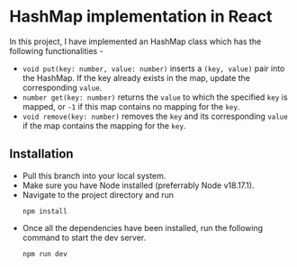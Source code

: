 # HashMap implementation in React
In this project, I have implemented an HashMap class which has the following functionalities -
- `void put(key: number, value: number)` inserts a `(key, value)` pair into the HashMap. If the key already exists in the map, update the corresponding `value`.
- `number get(key: number)` returns the `value` to which the specified `key` is mapped, or `-1` if this map contains no mapping for the `key`.
- `void remove(key: number)` removes the `key` and its corresponding `value` if the map contains the mapping for the `key`.

## Installation

- Pull this branch into your local system.
- Make sure you have Node installed (preferrably Node v18.17.1).
- Navigate to the project directory and run 
  ```
  npm install
  ```
- Once all the dependencies have been installed, run the following command to start the dev server.
  ```
  npm run dev
  ```